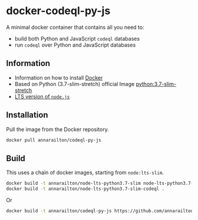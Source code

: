 # docker-codeql-py-js

A minimal docker container that contains all you need to:

* build both Python and JavaScript `codeql` databases 
* run `codeql` over Python and JavaScript databases

## Information

* Information on how to install [Docker](https://www.docker.com/)
* Based on Python (3.7-slim-stretch) official Image [python:3.7-slim-stretch](https://hub.docker.com/_/python/) 
* [LTS version of `node.js`](https://hub.docker.com/_/node)

## Installation

Pull the image from the Docker repository.

```bash
docker pull annarailton/codeql-py-js
```

## Build

This uses a chain of docker images, starting from `node:lts-slim`. 
```bash
docker build -t annarailton/node-lts-python3.7-slim node-lts-python3.7-slim
docker build -t annarailton/node-lts-python3.7-slim-codeql .
```

Or 
```bash
docker build -t annarailton/codeql-py-js https://github.com/annarailton/docker-codeql-py-js.git
```
